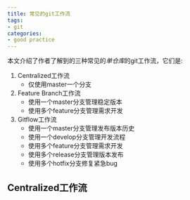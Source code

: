 ```yaml
---
title: 常见的git工作流
tags:
- git
categories:
- good practice
---
```


本文介绍了作者了解到的三种常见的*单仓库*的git工作流，它们是:

1. Centralized工作流
   - 仅使用master一个分支
2. Feature Branch工作流
   - 使用一个master分支管理稳定版本
   - 使用多个feature分支管理需求开发
3. Gitflow工作流
   - 使用一个master分支管理发布版本历史
   - 使用一个develop分支管理开发流程
   - 使用多个feature分支管理需求开发
   - 使用多个release分支管理版本发布
   - 使用多个hotfix分支修复紧急bug

<!-- more -->

## Centralized工作流